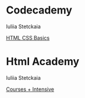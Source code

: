 # Codecademy

Iuliia Stetckaia

[HTML CSS Basics](https://www.codecademy.com/users/juliastetskaya/achievements)

# Html Academy

Iuliia Stetckaia

[Courses + Intensive](https://htmlacademy.ru/profile/id797607)
